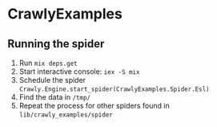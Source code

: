 # CrawlyExamples

## Running the spider
1. Run `mix deps.get`
1. Start interactive console: `iex -S mix`
1. Schedule the spider `Crawly.Engine.start_spider(CrawlyExamples.Spider.Esl)`
1. Find the data in `/tmp/`
1. Repeat the process for other spiders found in `lib/crawly_examples/spider`
